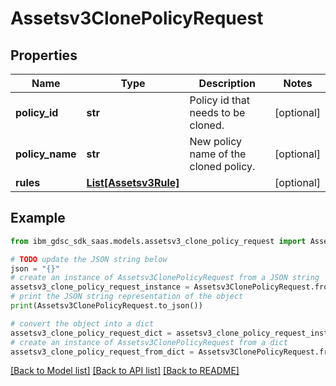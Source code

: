 # Assetsv3ClonePolicyRequest


## Properties

Name | Type | Description | Notes
------------ | ------------- | ------------- | -------------
**policy_id** | **str** | Policy id that needs to be cloned. | [optional] 
**policy_name** | **str** | New policy name of the cloned policy. | [optional] 
**rules** | [**List[Assetsv3Rule]**](Assetsv3Rule.md) |  | [optional] 

## Example

```python
from ibm_gdsc_sdk_saas.models.assetsv3_clone_policy_request import Assetsv3ClonePolicyRequest

# TODO update the JSON string below
json = "{}"
# create an instance of Assetsv3ClonePolicyRequest from a JSON string
assetsv3_clone_policy_request_instance = Assetsv3ClonePolicyRequest.from_json(json)
# print the JSON string representation of the object
print(Assetsv3ClonePolicyRequest.to_json())

# convert the object into a dict
assetsv3_clone_policy_request_dict = assetsv3_clone_policy_request_instance.to_dict()
# create an instance of Assetsv3ClonePolicyRequest from a dict
assetsv3_clone_policy_request_from_dict = Assetsv3ClonePolicyRequest.from_dict(assetsv3_clone_policy_request_dict)
```
[[Back to Model list]](../README.md#documentation-for-models) [[Back to API list]](../README.md#documentation-for-api-endpoints) [[Back to README]](../README.md)


